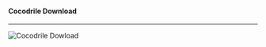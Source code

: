 #### Cocodrile Download

-----
![Cocodrile Dowload](http://am-elsalv-cdn.agilecontents.com/resources/jpg/6/4/1464719079046.jpg)
